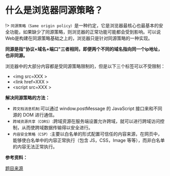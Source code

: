 # 什么是浏览器同源策略？

!> `同源策略（Same origin policy）`是一种约定，它是浏览器最核心也最基本的安全功能，如果缺少了同源策略，则浏览器的正常功能可能都会受到影响。可以说Web是构建在同源策略基础之上的，浏览器只是针对同源策略的一种实现。

**同源是指"协议+域名+端口"三者相同，即便两个不同的域名指向同一个ip地址，也非同源。**

浏览器中的大部分内容都是受同源策略限制的，但是以下三个标签可以不受限制：

- &#60;img src=XXX &#62;
- &#60;link href=XXX &#62;
- &#60;script src=XXX &#62;

**解决同源策略的方法：**

- `跨文档消息机制`:可以通过 window.postMessage 的 JavaScript 接口来和不同源的 DOM 进行通信。
- `跨域资源共享（CORS）`:跨域资源在服务端设置允许跨域，就可以进行跨域访问控制，从而使跨域数据传输得以安全进行。
- `内容安全策略（CSP）`:主要以白名单的形式配置可信任的内容来源，在网页中，能够使白名单中的内容正常执行（包含 JS，CSS，Image 等等），而非白名单的内容无法正常执行。


**参考资料：**

[题目来源](https://juejin.im/post/5d89798d6fb9a06b102769b1) 
